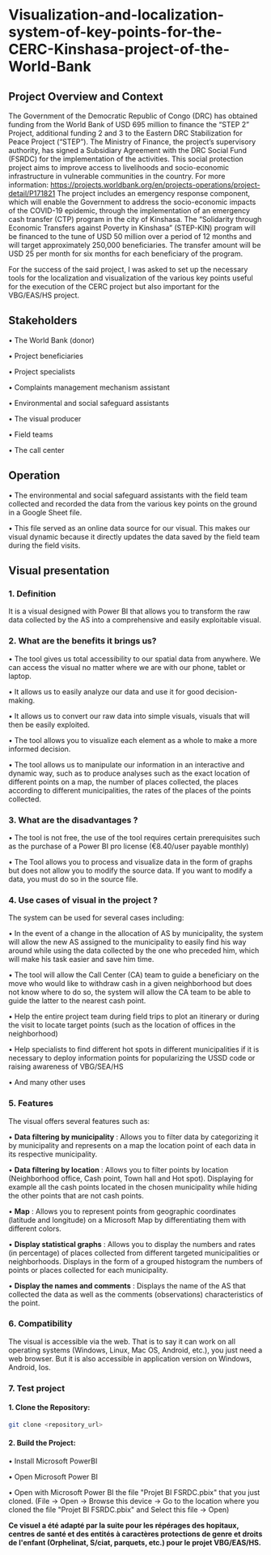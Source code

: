 # Visualization-and-localization-system-of-key-points-for-the-CERC-Kinshasa-project-of-the-World-Bank

## Project Overview and Context
The Government of the Democratic Republic of Congo (DRC) has obtained funding from the
World Bank of USD 695 million to finance the “STEP 2” Project,
additional funding 2 and 3 to the Eastern DRC Stabilization for Peace Project (“STEP”). The
Ministry of Finance, the project’s supervisory authority, has signed a Subsidiary Agreement with the DRC Social Fund (FSRDC) for the implementation of the activities.
This social protection project aims to improve access to livelihoods and socio-economic
infrastructure in vulnerable communities in the country. For more information: https://projects.worldbank.org/en/projects-operations/project-detail/P171821
The project includes an emergency response component, which will enable the Government to address the socio-economic impacts of the COVID-19 epidemic, through the implementation of an emergency cash transfer (CTP) program in the city of Kinshasa. The “Solidarity through Economic Transfers against Poverty in Kinshasa” (STEP-KIN) program will be financed to the tune of USD 50 million over a period of 12 months and will target approximately 250,000 beneficiaries. The transfer amount will be USD 25 per month for six months for each beneficiary of the program.

For the success of the said project, I was asked to set up the necessary tools for the localization and visualization of the various key points useful for the execution of the CERC project but also important for the VBG/EAS/HS project.

## Stakeholders
• The World Bank (donor)

• Project beneficiaries

• Project specialists

• Complaints management mechanism assistant

• Environmental and social safeguard assistants

• The visual producer

• Field teams

• The call center

## Operation

• The environmental and social safeguard assistants with the field team collected and recorded the data from the various key points on the ground in a Google Sheet file.

• This file served as an online data source for our visual. This makes our visual dynamic because it directly updates the data saved by the field team during the field visits.



## Visual presentation

### 1. Definition

It is a visual designed with Power BI that allows you to transform the raw data collected by the AS into a comprehensive and easily exploitable visual.

### 2. What are the benefits it brings us?
• The tool gives us total accessibility to our spatial data from anywhere. We can access the visual no matter where we are with our phone, tablet or laptop.

• It allows us to easily analyze our data and use it for good decision-making.

• It allows us to convert our raw data into simple visuals, visuals that will then be easily exploited.

• The tool allows you to visualize each element as a whole to make a more informed decision.

• The tool allows us to manipulate our information in an interactive and dynamic way, such as to produce analyses such as the exact location of different points on a map, the number of places collected, the places according to different municipalities, the rates of the places of the points collected.

### 3. What are the disadvantages ?

• The tool is not free, the use of the tool requires certain prerequisites such as the purchase of a Power BI pro license (€8.40/user payable monthly)

• The Tool allows you to process and visualize data in the form of graphs but does not allow you to modify the source data. If you want to modify a data, you must do so in the source file.

### 4. Use cases of visual in the project ?
The system can be used for several cases including:

• In the event of a change in the allocation of AS by municipality, the system will allow the new AS assigned to the municipality to easily find his way around while using the data collected by the one who preceded him, which will make his task easier and save him time.

• The tool will allow the Call Center (CA) team to guide a beneficiary on the move who would like to withdraw cash in a given neighborhood but does not know where to do so, the system will allow the CA team to be able to guide the latter to the nearest cash point.

• Help the entire project team during field trips to plot an itinerary or during the visit to locate target points (such as the location of offices in the neighborhood)

• Help specialists to find different hot spots in different municipalities if it is necessary to deploy information points for popularizing the USSD code or raising awareness of VBG/SEA/HS

• And many other uses


### 5. Features
The visual offers several features such as:

• **Data filtering by municipality** : Allows you to filter data by categorizing it by municipality and represents on a map the location point of each data in its respective municipality.

• **Data filtering by location** : Allows you to filter points by location
(Neighborhood office, Cash point, Town hall and Hot spot). Displaying for example all the cash points located in the chosen municipality while hiding the other points that are not cash points.

• **Map** : Allows you to represent points from geographic coordinates (latitude and longitude) on a Microsoft Map by differentiating them with different colors.

• **Display statistical graphs** : Allows you to display the numbers and rates (in percentage) of places collected from different targeted municipalities or neighborhoods. Displays in the form of a grouped histogram the numbers of points or places collected for each municipality.

• **Display the names and comments** : Displays the name of the AS that collected the data as well as the comments (observations) characteristics of the point.

### 6. Compatibility
The visual is accessible via the web. That is to say it can work on all operating systems (Windows, Linux, Mac OS, Android, etc.), you just need a web browser.
But it is also accessible in application version on Windows, Android, Ios.

### 7. Test project

#### 1. Clone the Repository: 
```bash 
git clone <repository_url>
```
#### 2. Build the Project:

• Install Microsoft PowerBI

• Open Microsoft Power BI

• Open with Microsoft Power BI the file "Projet BI FSRDC.pbix" that you just cloned. (File -> Open -> Browse this device -> Go to the location where you cloned the file "Projet BI FSRDC.pbix" and Select this file -> Open)


**Ce visuel a été adapté par la suite pour les répérages des hopitaux, centres de santé et des entités à caractères protections de genre et droits de l'enfant (Orphelinat, S/ciat, parquets,  etc.) pour le projet VBG/EAS/HS.**

